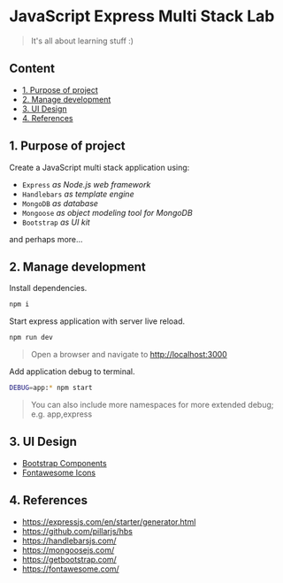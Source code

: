 # JavaScript Express Multi Stack Lab <!-- omit in toc -->

> It's all about learning stuff :)

## Content <!-- omit in toc -->

- [1. Purpose of project](#1-purpose-of-project)
- [2. Manage development](#2-manage-development)
- [3. UI Design](#3-ui-design)
- [4. References](#4-references)

## 1. Purpose of project

Create a JavaScript multi stack application using:

- `Express` _as Node.js web framework_
- `Handlebars` _as template engine_
- `MongoDB` _as database_
- `Mongoose` _as object modeling tool for MongoDB_
- `Bootstrap` _as UI kit_

and perhaps more...

## 2. Manage development

Install dependencies.

```bash
npm i
```

Start express application with server live reload.

```bash
npm run dev
```

> Open a browser and navigate to <http://localhost:3000>

Add application debug to terminal.

```bash
DEBUG=app:* npm start
```

> You can also include more namespaces for more extended debug; e.g. app,express

## 3. UI Design

- [Bootstrap Components](https://getbootstrap.com/docs/4.4/components)
- [Fontawesome Icons](https://fontawesome.com/icons?d=gallery)

## 4. References

- <https://expressjs.com/en/starter/generator.html>
- <https://github.com/pillarjs/hbs>
- <https://handlebarsjs.com/>
- <https://mongoosejs.com/>
- <https://getbootstrap.com/>
- <https://fontawesome.com/>
